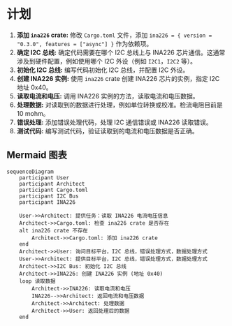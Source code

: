 # 计划

1.  **添加 `ina226` crate:** 修改 `Cargo.toml` 文件，添加 `ina226 = { version = "0.3.0", features = ["async"] }` 作为依赖项。
2.  **确定 I2C 总线:** 确定代码需要在哪个 I2C 总线上与 INA226 芯片通信。这通常涉及到硬件配置，例如使用哪个 I2C 外设（例如 `I2C1`，`I2C2` 等）。
3.  **初始化 I2C 总线:** 编写代码初始化 I2C 总线，并配置 I2C 外设。
4.  **创建 INA226 实例:** 使用 `ina226` crate 创建 INA226 芯片的实例，指定 I2C 地址 0x40。
5.  **读取电流和电压:** 调用 INA226 实例的方法，读取电流和电压数据。
6.  **处理数据:** 对读取到的数据进行处理，例如单位转换或校准。检流电阻目前是 10 mohm。
7.  **错误处理:** 添加错误处理代码，处理 I2C 通信错误或 INA226 读取错误。
8.  **测试代码:** 编写测试代码，验证读取到的电流和电压数据是否正确。

## Mermaid 图表

```mermaid
sequenceDiagram
    participant User
    participant Architect
    participant Cargo.toml
    participant I2C Bus
    participant INA226

    User->>Architect: 提供任务：读取 INA226 电流电压信息
    Architect->>Cargo.toml: 检查 ina226 crate 是否存在
    alt ina226 crate 不存在
        Architect->>Cargo.toml: 添加 ina226 crate
    end
    Architect->>User: 询问目标平台，I2C 总线，错误处理方式，数据处理方式
    User->>Architect: 提供目标平台，I2C 总线，错误处理方式，数据处理方式
    Architect->>I2C Bus: 初始化 I2C 总线
    Architect->>INA226: 创建 INA226 实例 (地址 0x40)
    loop 读取数据
        Architect->>INA226: 读取电流和电压
        INA226-->>Architect: 返回电流和电压数据
        Architect->>Architect: 处理数据
        Architect->>User: 返回处理后的数据
    end